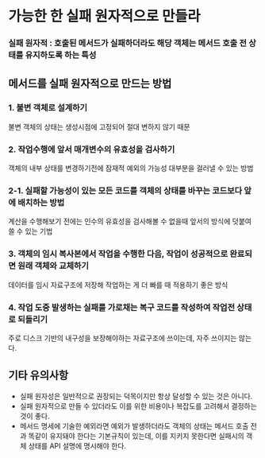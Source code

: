 가능한 한 실패 원자적으로 만들라
=
### 실패 원자적 : 호출된 메서드가 실패하더라도 해당 객체는 메서드 호출 전 상태를 유지하도록 하는 특성
## 메서드를 실패 원자적으로 만드는 방법
### 1. 불변 객체로 설계하기
불변 객체의 상태는 생성시점에 고정되어 절대 변하지 않기 때문
### 2. 작업수행에 앞서 매개변수의 유효성을 검사하기
객체의 내부 상태를 변경하기전에 잠재적 예외의 가능성 대부분을 걸러낼 수 있는 방법
### 2-1. 실패할 가능성이 있는 모든 코드를 객체의 상태를 바꾸는 코드보다 앞에 배치하는 방법
계산을 수행해보기 전에는 인수의 유효성을 검사해볼 수 없을때 앞서의 방식에 덧붙여 쓸 수 있는 기법
### 3. 객체의 임시 복사본에서 작업을 수행한 다음, 작업이 성공적으로 완료되면 원래 객체와 교체하기
데이터를 임시 자료구조에 저장해 작업하는 게 더 빠를 때 적용하기 좋은 방식
### 4. 작업 도중 발생하는 실패를 가로채는 복구 코드를 작성하여 작업전 상태로 되돌리기
주로 디스크 기반의 내구성을 보장해야하는 자료구조에 쓰이는데, 자주 쓰이지는 않는다.
## 기타 유의사항
- 실패 원자성은 일반적으로 권장되는 덕목이지만 항상 달성할 수 있는 것은 아니다.
- 실패 원자적으로 만들 수 있더라도 이를 위한 비용이나 복잡도를 고려해서 결정하는 것이 좋다.
- 메서드 명세에 기술한 예외라면 예외가 발생하더라도 객체의 상태는 메서드 호출 전과 똑같이 유지돼야 한다는 기본규칙이 있는데, 이를 지키지 못한다면 실패시의 객체 상태를 API 설명에 명시해야 한다.
